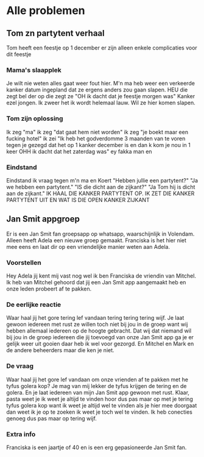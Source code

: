 # Alle problemen

## Tom zn partytent verhaal

Tom heeft een feestje op 1 december er zijn alleen enkele complicaties voor dit feestje

### Mama's slaapplek
Je wilt nie weten alles gaat weer fout hier. M'n ma heb weer een verkeerde kanker datum ingepland dat ze ergens anders zou gaan slapen. HEU die zegt bel der op die zegt ze "OH ik dacht dat je feestje morgen was" Kanker ezel jongen. Ik zweer het ik wordt helemaal lauw. Wil ze hier komen slapen.

### Tom zijn oplossing
Ik zeg "ma" ik zeg "dat gaat hem niet worden" ik zeg "je boekt maar een fucking hotel" ik zei "Ik heb het godverdomme 3 maanden van te voren tegen je gezegd dat het op 1 kanker december is en dan k kom je nou in 1 keer OHH ik dacht dat het zaterdag was" ey fakka man en

### Eindstand
Eindstand ik vraag tegen m'n ma en Koert "Hebben jullie een partytent?" "Ja we hebben een partytent." "IS die dicht aan de zijkant?" "Ja Tom hij is dicht aan de zijkant." IK HAAL DIE KANKER PARTYTENT OP. IK ZET DIE KANKER PARTYTENT UIT EN WAT IS DIE OPEN KANKER ZIJKANT


## Jan Smit appgroep
Er is een Jan Smit fan groepsapp op whatsapp, waarschijnlijk in Volendam. Alleen heeft Adela een nieuwe groep gemaakt. Franciska is het hier niet mee eens en laat dir op een vriendelijke manier weten aan Adela.

### Voorstellen
Hey Adela jij kent mij vast nog wel ik ben Franciska de vriendin van Mitchel. Ik heb van Mitchel gehoord dat jij een Jan Smit app aangemaakt heb en onze leden probeert af te pakken.

### De eerlijke reactie

Waar haal jij het gore tering lef vandaan tering tering tering wijf. Je laat gewoon iedereen met rust ze willen toch niet bij jou in de groep want wij hebben allemaal iedereen op de hoogte gebracht. Dat wij dat niemand wil bij jou in de groep iedereen die jij toevoegd van onze Jan Smit app ga je er gelijk weer uit gooien daar heb ik wel voor gezorgd. En Mitchel en Mark en de andere beheerders maar die ken je niet.

### De vraag

Waar haal jij het gore lef vandaan om onze vrienden af te pakken met he tyfus golera kop? Je mag van mij lekker de tyfus krijgen de tering en de golera. En je laat iedereen van mijn Jan Smit app gewoon met rust. Klaar, pasta weet je ik weet je altijd te vinden hoor dus pas maar op met je tering tyfus golera kop want ik weet je altijd wel te vinden als je hier mee doorgaat dan weet ik je op te zoeken ik weet je toch wel te vinden. Ik heb conecties genoeg dus pas maar op tering wijf.

### Extra info
Franciska is een jaartje of 40 en is een erg gepasioneerde Jan Smit fan.
